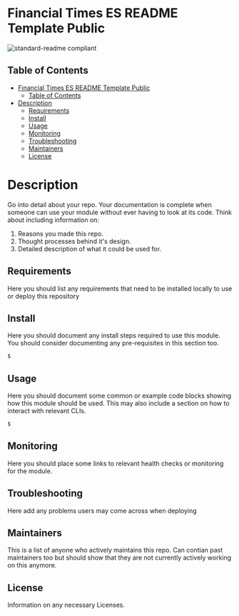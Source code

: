 # Financial Times ES README Template Public

![standard-readme compliant](https://img.shields.io/badge/readme%20style-standard-brightgreen.svg?style=flat-square)

## Table of Contents

- [Financial Times ES README Template Public](#financial-times-es-readme-template-public)
  - [Table of Contents](#table-of-contents)
- [Description](#description)
  - [Requirements](#requirements)
  - [Install](#install)
  - [Usage](#usage)
  - [Monitoring](#monitoring)
  - [Troubleshooting](#troubleshooting)
  - [Maintainers](#maintainers)
  - [License](#license)

# Description

Go into detail about your repo. Your documentation is complete when someone can use your module without ever
having to look at its code. Think about including information on:
1. Reasons you made this repo.
2. Thought processes behind it's design.
3. Detailed description of what it could be used for.

## Requirements

Here you should list any requirements that need to be installed locally to use or deploy this repository

## Install
Here you should document any install steps required to use this module. You should consider documenting any pre-requisites in this section too.

```sh
$
```

## Usage
Here you should document some common or example code blocks showing how this module should be used. This may also include a section on how to interact with relevant CLIs.

```sh
$
```

## Monitoring
Here you should place some links to relevant health checks or monitoring for the module.

## Troubleshooting

Here add any problems users may come across when deploying 

## Maintainers
This is a list of anyone who actively maintains this repo. Can contian past maintainers too but should show that they are not currently actively working on this anymore.

## License
Information on any necessary Licenses.
